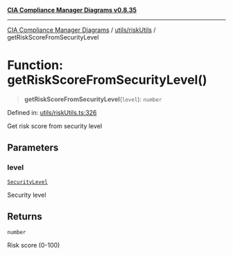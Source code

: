 [**CIA Compliance Manager Diagrams v0.8.35**](../../../README.md)

***

[CIA Compliance Manager Diagrams](../../../modules.md) / [utils/riskUtils](../README.md) / getRiskScoreFromSecurityLevel

# Function: getRiskScoreFromSecurityLevel()

> **getRiskScoreFromSecurityLevel**(`level`): `number`

Defined in: [utils/riskUtils.ts:326](https://github.com/Hack23/cia-compliance-manager/blob/b297770fc62abf558e2711cd029bbbe74e6c5cfb/src/utils/riskUtils.ts#L326)

Get risk score from security level

## Parameters

### level

[`SecurityLevel`](../../../types/cia/type-aliases/SecurityLevel.md)

Security level

## Returns

`number`

Risk score (0-100)
